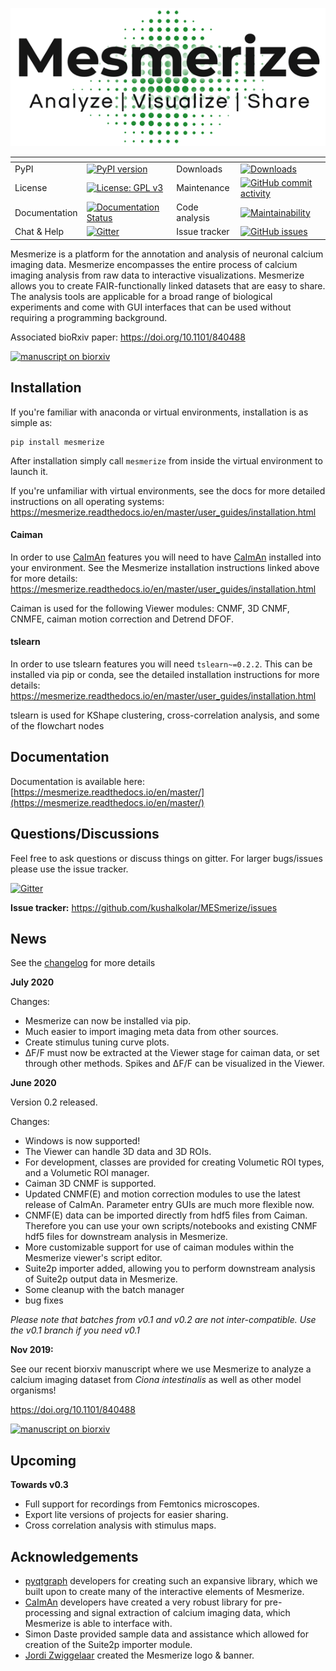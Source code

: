 ![banner](./banner.png)

| <span> | <span> | <span> | <span> |
|--------|--------|--------|--------|
| PyPI | [![PyPI version](https://badge.fury.io/py/mesmerize.svg)](https://badge.fury.io/py/mesmerize) | Downloads | [![Downloads](https://pepy.tech/badge/mesmerize)](https://pepy.tech/project/mesmerize) |
| License | [![License: GPL v3](https://img.shields.io/badge/License-GPLv3-blue.svg)](https://www.gnu.org/licenses/gpl-3.0) | Maintenance | [![GitHub commit activity](https://img.shields.io/github/commit-activity/m/kushalkolar/MESmerize)](https://github.com/kushalkolar/MESmerize/commits/master) |
| Documentation | [![Documentation Status](https://readthedocs.org/projects/mesmerize/badge/?version=master)](https://mesmerize.readthedocs.io/en/master/?badge=master) | Code analysis | [![Maintainability](https://api.codeclimate.com/v1/badges/950e956456b688c0886e/maintainability)](https://codeclimate.com/github/kushalkolar/MESmerize/maintainability) |
| Chat & Help | [![Gitter](https://badges.gitter.im/mesmerize_discussion/community.svg)](https://gitter.im/mesmerize_discussion/community?utm_source=badge&utm_medium=badge&utm_campaign=pr-badge) | Issue tracker | [![GitHub issues](https://img.shields.io/github/issues/kushalkolar/MESmerize)](https://github.com/kushalkolar/MESmerize/issues) |

Mesmerize is a platform for the annotation and analysis of neuronal calcium imaging data. Mesmerize encompasses the entire process of calcium imaging analysis from raw data to interactive visualizations. Mesmerize allows you to create FAIR-functionally linked datasets that are easy to share. The analysis tools are applicable for a broad range of biological experiments and come with GUI interfaces that can be used without requiring a programming background.

Associated bioRxiv paper: https://doi.org/10.1101/840488

<a href="https://doi.org/10.1101/840488">
<img src="https://www.biorxiv.org/sites/default/files/site_logo/bioRxiv_logo_homepage.png" alt="manuscript on biorxiv" width="160"/>
</a>

## Installation

If you're familiar with anaconda or virtual environments, installation is as simple as:

```
pip install mesmerize
```

After installation simply call ``mesmerize`` from inside the virtual environment to launch it.

If you're unfamiliar with virtual environments, see the docs for more detailed instructions on all operating systems:
https://mesmerize.readthedocs.io/en/master/user_guides/installation.html

#### Caiman
In order to use [CaImAn](https://github.com/flatironinstitute/CaImAn) features you will need to have [CaImAn](https://github.com/flatironinstitute/CaImAn) installed into your environment. See the Mesmerize installation instructions linked above for more details: https://mesmerize.readthedocs.io/en/master/user_guides/installation.html

Caiman is used for the following Viewer modules: CNMF, 3D CNMF, CNMFE, caiman motion correction and Detrend DFOF.

#### tslearn
In order to use tslearn features you will need ``tslearn~=0.2.2``. This can be installed via pip or conda, see the detailed installation instructions for more details: https://mesmerize.readthedocs.io/en/master/user_guides/installation.html

tslearn is used for KShape clustering, cross-correlation analysis, and some of the flowchart nodes

## Documentation
Documentation is available here: [https://mesmerize.readthedocs.io/en/master/](https://mesmerize.readthedocs.io/en/master/)

## Questions/Discussions

Feel free to ask questions or discuss things on gitter. For larger bugs/issues please use the issue tracker.

[![Gitter](https://badges.gitter.im/mesmerize_discussion/community.svg)](https://gitter.im/mesmerize_discussion/community?utm_source=badge&utm_medium=badge&utm_campaign=pr-badge)

**Issue tracker:** https://github.com/kushalkolar/MESmerize/issues

## News

See the [changelog](https://github.com/kushalkolar/MESmerize/blob/master/CHANGELOG.md) for more details

**July 2020**

Changes:
- Mesmerize can now be installed via pip.
- Much easier to import imaging meta data from other sources.
- Create stimulus tuning curve plots.
- ΔF/F must now be extracted at the Viewer stage for caiman data, or set through other methods. Spikes and ΔF/F can be visualized in the Viewer.

**June 2020**

Version 0.2 released.

Changes:

- Windows is now supported!
- The Viewer can handle 3D data and 3D ROIs.
- For development, classes are provided for creating Volumetic ROI types, and a Volumetic ROI manager.
- Caiman 3D CNMF is supported.
- Updated CNMF(E) and motion correction modules to use the latest release of CaImAn. Parameter entry GUIs are much more flexible now.
- CNMF(E) data can be imported directly from hdf5 files from Caiman. Therefore you can use your own scripts/notebooks and existing CNMF hdf5 files for downstream analysis in Mesmerize.
- More customizable support for use of caiman modules within the Mesmerize viewer's script editor.
- Suite2p importer added, allowing you to perform downstream analysis of Suite2p output data in Mesmerize.
- Some cleanup with the batch manager
- bug fixes

*Please note that batches from v0.1 and v0.2 are not inter-compatible. Use the v0.1 branch if you need v0.1*

**Nov 2019:**

See our recent biorxiv manuscript where we use Mesmerize to analyze a calcium imaging dataset from *Ciona intestinalis* as well as other model organisms!

https://doi.org/10.1101/840488

<a href="https://doi.org/10.1101/840488">
<img src="https://www.biorxiv.org/sites/default/files/site_logo/bioRxiv_logo_homepage.png" alt="manuscript on biorxiv" width="160"/>
</a>

## Upcoming

**Towards v0.3**
- Full support for recordings from Femtonics microscopes.
- Export lite versions of projects for easier sharing.
- Cross correlation analysis with stimulus maps.

## Acknowledgements

- [pyqtgraph](https://github.com/pyqtgraph/pyqtgraph) developers for creating such an expansive library, which we built upon to create many of the interactive elements of Mesmerize. 
- [CaImAn](https://github.com/flatironinstitute/CaImAn) developers have created a very robust library for pre-processing and signal extraction of calcium imaging data, which Mesmerize is able to interface with.
- Simon Daste provided sample data and assistance which allowed for creation of the Suite2p importer module.
- [Jordi Zwiggelaar](https://github.com/Blastorios) created the Mesmerize logo & banner.
